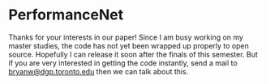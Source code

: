 # PerformanceNet
Thanks for your interests in our paper!
Since I am busy working on my master studies, the code has not yet been wrapped up properly to open source. Hopefully I can release it soon after the finals of this semester. But if you are very interested in getting the code instantly, send a mail to bryanw@dgp.toronto.edu then we can talk about this.
